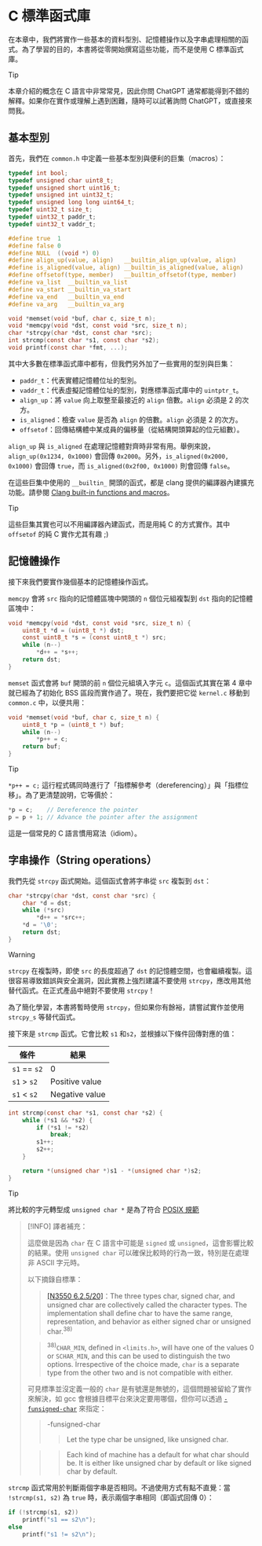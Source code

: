 # C 標準函式庫

在本章中，我們將實作一些基本的資料型別、記憶體操作以及字串處理相關的函式。為了學習的目的，本書將從零開始撰寫這些功能，而不是使用 C 標準函式庫。

> [!TIP]
>
> 本章介紹的概念在 C 語言中非常常見，因此你問 ChatGPT 通常都能得到不錯的解釋。如果你在實作或理解上遇到困難，隨時可以試著詢問 ChatGPT，或直接來問我。

## 基本型別

首先，我們在 `common.h` 中定義一些基本型別與便利的巨集（macros）：

```c [common.h] {1-15,21-24}
typedef int bool;
typedef unsigned char uint8_t;
typedef unsigned short uint16_t;
typedef unsigned int uint32_t;
typedef unsigned long long uint64_t;
typedef uint32_t size_t;
typedef uint32_t paddr_t;
typedef uint32_t vaddr_t;

#define true  1
#define false 0
#define NULL  ((void *) 0)
#define align_up(value, align)   __builtin_align_up(value, align)
#define is_aligned(value, align) __builtin_is_aligned(value, align)
#define offsetof(type, member)   __builtin_offsetof(type, member)
#define va_list  __builtin_va_list
#define va_start __builtin_va_start
#define va_end   __builtin_va_end
#define va_arg   __builtin_va_arg

void *memset(void *buf, char c, size_t n);
void *memcpy(void *dst, const void *src, size_t n);
char *strcpy(char *dst, const char *src);
int strcmp(const char *s1, const char *s2);
void printf(const char *fmt, ...);
```

其中大多數在標準函式庫中都有，但我們另外加了一些實用的型別與巨集：

- `paddr_t`：代表實體記憶體位址的型別。
- `vaddr_t`：代表虛擬記憶體位址的型別，對應標準函式庫中的 `uintptr_t`。
- `align_up`：將 `value` 向上取整至最接近的 `align` 倍數。`align` 必須是 2 的次方。
- `is_aligned`：檢查 `value` 是否為 `align` 的倍數。`align` 必須是 2 的次方。
- `offsetof`：回傳結構體中某成員的偏移量（從結構開頭算起的位元組數）。

`align_up` 與 `is_aligned` 在處理記憶體對齊時非常有用。舉例來說，`align_up(0x1234, 0x1000)` 會回傳 `0x2000`。另外，`is_aligned(0x2000, 0x1000)` 會回傳 `true`，而 `is_aligned(0x2f00, 0x1000)` 則會回傳 `false`。

在這些巨集中使用的 `__builtin_` 開頭的函式，都是 clang 提供的編譯器內建擴充功能。請參閱 [Clang built-in functions and macros](https://clang.llvm.org/docs/LanguageExtensions.html)。

> [!TIP]
>
> 這些巨集其實也可以不用編譯器內建函式，而是用純 C 的方式實作。其中 `offsetof` 的純 C 實作尤其有趣 ;)

## 記憶體操作

接下來我們要實作幾個基本的記憶體操作函式。

`memcpy` 會將 `src` 指向的記憶體區塊中開頭的 `n` 個位元組複製到 `dst` 指向的記憶體區塊中：

```c [common.c]
void *memcpy(void *dst, const void *src, size_t n) {
    uint8_t *d = (uint8_t *) dst;
    const uint8_t *s = (const uint8_t *) src;
    while (n--)
        *d++ = *s++;
    return dst;
}
```

`memset` 函式會將 `buf` 開頭的前 `n` 個位元組填入字元 `c`。這個函式其實在第 4 章中就已經為了初始化 BSS 區段而實作過了。現在，我們要把它從 `kernel.c` 移動到` common.c` 中，以便共用：

```c [common.c]
void *memset(void *buf, char c, size_t n) {
    uint8_t *p = (uint8_t *) buf;
    while (n--)
        *p++ = c;
    return buf;
}
```

> [!TIP]
>
> `*p++ = c;` 這行程式碼同時進行了「指標解參考（dereferencing）」與「指標位移」。為了更清楚說明，它等價於：
>
> ```c
> *p = c;    // Dereference the pointer
> p = p + 1; // Advance the pointer after the assignment
> ```
>
> 這是一個常見的 C 語言慣用寫法（idiom）。

## 字串操作（String operations）

我們先從 `strcpy` 函式開始。這個函式會將字串從 `src` 複製到 `dst`：

```c [common.c]
char *strcpy(char *dst, const char *src) {
    char *d = dst;
    while (*src)
        *d++ = *src++;
    *d = '\0';
    return dst;
}
```

> [!WARNING]
>
> `strcpy` 在複製時，即使 `src` 的長度超過了 `dst` 的記憶體空間，也會繼續複製。這很容易導致錯誤與安全漏洞，因此實務上強烈建議不要使用 `strcpy`，應改用其他替代函式。在正式產品中絕對不要使用 `strcpy`！
>
> 為了簡化學習，本書將暫時使用 `strcpy`，但如果你有餘裕，請嘗試實作並使用 `strcpy_s` 等替代函式。

接下來是 `strcmp` 函式。它會比較 `s1` 和`s2`，並根據以下條件回傳對應的值：

| 條件 | 結果 |
| --------- | ------ |
| `s1` == `s2` | 0 |
| `s1` > `s2` | Positive value |
| `s1` < `s2` | Negative value |

```c [common.c]
int strcmp(const char *s1, const char *s2) {
    while (*s1 && *s2) {
        if (*s1 != *s2)
            break;
        s1++;
        s2++;
    }

    return *(unsigned char *)s1 - *(unsigned char *)s2;
}
```

> [!TIP]
>
> 將比較的字元轉型成 `unsigned char *` 是為了符合 [POSIX 規範](https://www.man7.org/linux/man-pages/man3/strcmp.3.html#:~:text=both%20interpreted%20as%20type%20unsigned%20char)

> [!INFO]
> 譯者補充：
> 
> 這麼做是因為 `char` 在 C 語言中可能是 `signed` 或 `unsigned`，這會影響比較的結果。使用 `unsigned char` 可以確保比較時的行為一致，特別是在處理非 ASCII 字元時。
> 
> 以下摘錄自標準：
>
> > [[N3550 6.2.5/20]](https://open-std.org/JTC1/SC22/WG14/www/docs/n3550.pdf)：The three types char, signed char, and unsigned char are collectively called the character types. The implementation shall define char to have the same range, representation, and behavior as either signed char or unsigned char.<sup>38)</sup>
>
> > <sup>38)</sup>`CHAR_MIN`, defined in `<limits.h>`, will have one of the values 0 or `SCHAR_MIN`, and this can be used to distinguish the two options. Irrespective of the choice made, `char` is a separate type from the other two and is not compatible with either.
> 
> 可見標準並沒定義一般的 `char` 是有號還是無號的，這個問題被留給了實作來解決，如 gcc 會根據目標平台來決定要用哪個，但你可以透過 [`-funsigned-char`](https://gcc.gnu.org/onlinedocs/gcc-9.2.0/gcc/C-Dialect-Options.html#index-funsigned-char) 來指定：
>
> > -funsigned-char
> > > Let the type char be unsigned, like unsigned char.
> 
> > > Each kind of machine has a default for what char should be. It is either like unsigned char by default or like signed char by default.

`strcmp` 函式常用於判斷兩個字串是否相同。不過使用方式有點不直覺：當 `!strcmp(s1, s2)` 為 `true` 時，表示兩個字串相同（即函式回傳 0）：

```c
if (!strcmp(s1, s2))
    printf("s1 == s2\n");
else
    printf("s1 != s2\n");
```
